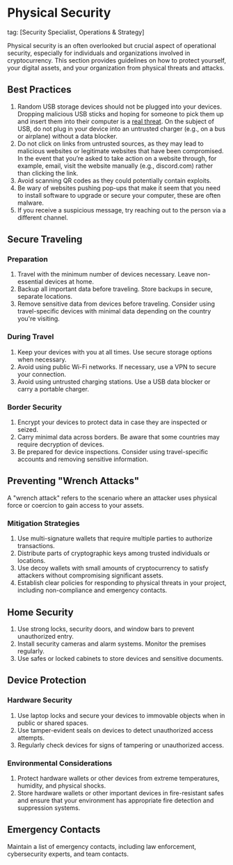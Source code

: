 # Physical Security
tag: [Security Specialist, Operations & Strategy]

Physical security is an often overlooked but crucial aspect of operational security, especially for individuals and organizations involved in cryptocurrency. This section provides guidelines on how to protect yourself, your digital assets, and your organization from physical threats and attacks.

## Best Practices
1. Random USB storage devices should not be plugged into your devices. Dropping malicious USB sticks and hoping for someone to pick them up and insert them into their computer is a [real threat](https://www.pcmag.com/how-to/dont-plug-it-in-how-to-prevent-a-usb-attack). On the subject of USB, do not plug in your device into an untrusted charger (e.g., on a bus or airplane) without a data blocker.
2. Do not click on links from untrusted sources, as they may lead to malicious websites or legitimate websites that have been compromised. In the event that you’re asked to take action on a website through, for example, email, visit the website manually (e.g., discord.com) rather than clicking the link.
3. Avoid scanning QR codes as they could potentially contain exploits.
4. Be wary of websites pushing pop-ups that make it seem that you need to install software to upgrade or secure your computer, these are often malware.
5. If you receive a suspicious message, try reaching out to the person via a different channel.


## Secure Traveling

### Preparation
1. Travel with the minimum number of devices necessary. Leave non-essential devices at home.
2. Backup all important data before traveling. Store backups in secure, separate locations.
3. Remove sensitive data from devices before traveling. Consider using travel-specific devices with minimal data depending on the country you're visiting.

### During Travel
1. Keep your devices with you at all times. Use secure storage options when necessary.
2. Avoid using public Wi-Fi networks. If necessary, use a VPN to secure your connection.
3. Avoid using untrusted charging stations. Use a USB data blocker or carry a portable charger.

### Border Security
1. Encrypt your devices to protect data in case they are inspected or seized.
2. Carry minimal data across borders. Be aware that some countries may require decryption of devices.
3. Be prepared for device inspections. Consider using travel-specific accounts and removing sensitive information.

## Preventing "Wrench Attacks"

A "wrench attack" refers to the scenario where an attacker uses physical force or coercion to gain access to your assets.

### Mitigation Strategies
1. Use multi-signature wallets that require multiple parties to authorize transactions.
2. Distribute parts of cryptographic keys among trusted individuals or locations.
3. Use decoy wallets with small amounts of cryptocurrency to satisfy attackers without compromising significant assets.
4. Establish clear policies for responding to physical threats in your project, including non-compliance and emergency contacts.

## Home Security

1. Use strong locks, security doors, and window bars to prevent unauthorized entry.
2. Install security cameras and alarm systems. Monitor the premises regularly.
3. Use safes or locked cabinets to store devices and sensitive documents.

## Device Protection

### Hardware Security
1. Use laptop locks and secure your devices to immovable objects when in public or shared spaces.
2. Use tamper-evident seals on devices to detect unauthorized access attempts.
3. Regularly check devices for signs of tampering or unauthorized access.

### Environmental Considerations
1. Protect hardware wallets or other devices from extreme temperatures, humidity, and physical shocks.
2. Store hardware wallets or other important devices in fire-resistant safes and ensure that your environment has appropriate fire detection and suppression systems.

## Emergency Contacts
Maintain a list of emergency contacts, including law enforcement, cybersecurity experts, and team contacts.
